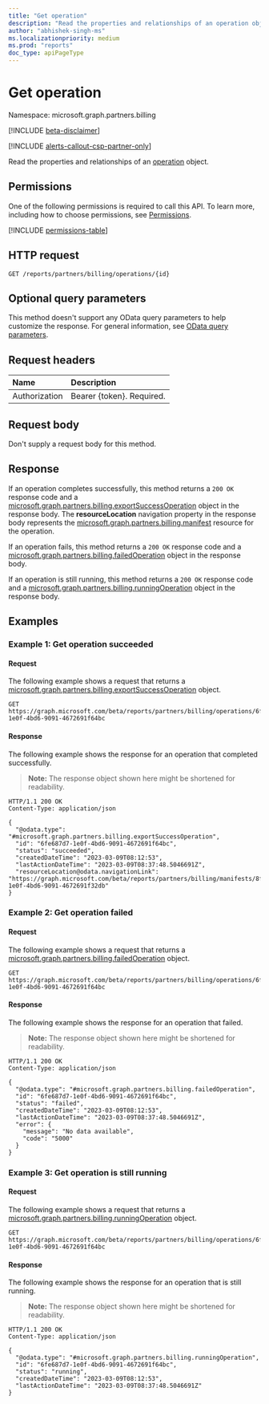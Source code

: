 ```yaml
---
title: "Get operation"
description: "Read the properties and relationships of an operation object."
author: "abhishek-singh-ms"
ms.localizationpriority: medium
ms.prod: "reports"
doc_type: apiPageType
---
```


# Get operation

Namespace: microsoft.graph.partners.billing

[!INCLUDE [beta-disclaimer](../../includes/beta-disclaimer.md)]

[!INCLUDE [alerts-callout-csp-partner-only](../includes/alerts-callout-csp-partner-only.md)]

Read the properties and relationships of an [operation](../resources/partners-billing-operation.md) object.

## Permissions

One of the following permissions is required to call this API. To learn more, including how to choose permissions, see [Permissions](/graph/permissions-reference).

<!-- { "blockType": "permissions", "name": "partners_billing_operation_get" } -->
[!INCLUDE [permissions-table](../includes/permissions/partners-billing-operation-get-permissions.md)]

## HTTP request

<!-- {
  "blockType": "ignored"
}
-->
``` http
GET /reports/partners/billing/operations/{id}
```

## Optional query parameters

This method doesn't support any OData query parameters to help customize the response. For general information, see [OData query parameters](/graph/query-parameters).

## Request headers

|Name|Description|
|:---|:---|
|Authorization|Bearer {token}. Required.|

## Request body

Don't supply a request body for this method.

## Response

If an operation completes successfully, this method returns a `200 OK` response code and a [microsoft.graph.partners.billing.exportSuccessOperation](../resources/partners-billing-exportsuccessoperation.md) object in the response body. The **resourceLocation** navigation property in the response body represents the [microsoft.graph.partners.billing.manifest](../resources/partners-billing-manifest.md) resource for the operation.

If an operation fails, this method returns a `200 OK` response code and a [microsoft.graph.partners.billing.failedOperation](../resources/partners-billing-failedoperation.md) object in the response body.

If an operation is still running, this method returns a `200 OK` response code and a [microsoft.graph.partners.billing.runningOperation](../resources/partners-billing-runningoperation.md) object in the response body.

## Examples

### Example 1: Get operation succeeded

#### Request

The following example shows a request that returns a [microsoft.graph.partners.billing.exportSuccessOperation](../resources/partners-billing-exportsuccessoperation.md) object.

<!-- {
  "blockType": "request",
  "name": "get_billing_operation"
}
-->
``` http
GET https://graph.microsoft.com/beta/reports/partners/billing/operations/6fe687d7-1e0f-4bd6-9091-4672691f64bc
```

#### Response

The following example shows the response for an operation that completed successfully.

>**Note:** The response object shown here might be shortened for readability.

<!-- {
  "blockType": "response",
  "truncated": true,
  "@odata.type": "microsoft.graph.partners.billing.exportSuccessOperation"
}
-->
``` http
HTTP/1.1 200 OK
Content-Type: application/json

{
  "@odata.type": "#microsoft.graph.partners.billing.exportSuccessOperation",
  "id": "6fe687d7-1e0f-4bd6-9091-4672691f64bc",
  "status": "succeeded",
  "createdDateTime": "2023-03-09T08:12:53",
  "lastActionDateTime": "2023-03-09T08:37:48.5046691Z",
  "resourceLocation@odata.navigationLink": "https://graph.microsoft.com/beta/reports/partners/billing/manifests/8fe347d7-1e0f-4bd6-9091-4672691f32db"
}
```

### Example 2: Get operation failed

#### Request

The following example shows a request that returns a [microsoft.graph.partners.billing.failedOperation](../resources/partners-billing-failedoperation.md) object.

<!-- {
  "blockType": "request",
  "name": "get_billing_operation_failed"
}
-->
``` http
GET https://graph.microsoft.com/beta/reports/partners/billing/operations/6fe687d7-1e0f-4bd6-9091-4672691f64bc
```

#### Response

The following example shows the response for an operation that failed.

>**Note:** The response object shown here might be shortened for readability.

<!-- {
  "blockType": "response",
  "truncated": true,
  "@odata.type": "microsoft.graph.partners.billing.failedOperation"
}
-->
``` http
HTTP/1.1 200 OK
Content-Type: application/json

{
  "@odata.type": "#microsoft.graph.partners.billing.failedOperation",
  "id": "6fe687d7-1e0f-4bd6-9091-4672691f64bc",
  "status": "failed",
  "createdDateTime": "2023-03-09T08:12:53",
  "lastActionDateTime": "2023-03-09T08:37:48.5046691Z",
  "error": {
    "message": "No data available",
    "code": "5000"
  }
}
```

### Example 3: Get operation is still running

#### Request

The following example shows a request that returns a [microsoft.graph.partners.billing.runningOperation](../resources/partners-billing-runningoperation.md) object.

<!-- {
  "blockType": "request",
  "name": "get_billing_operation_running"
}
-->
``` http
GET https://graph.microsoft.com/beta/reports/partners/billing/operations/6fe687d7-1e0f-4bd6-9091-4672691f64bc
```

#### Response

The following example shows the response for an operation that is still running.

>**Note:** The response object shown here might be shortened for readability.

<!-- {
  "blockType": "response",
  "truncated": true,
  "@odata.type": "microsoft.graph.partners.billing.runningOperation"
}
-->
``` http
HTTP/1.1 200 OK
Content-Type: application/json

{
  "@odata.type": "#microsoft.graph.partners.billing.runningOperation",
  "id": "6fe687d7-1e0f-4bd6-9091-4672691f64bc",
  "status": "running",
  "createdDateTime": "2023-03-09T08:12:53",
  "lastActionDateTime": "2023-03-09T08:37:48.5046691Z"
}
```
